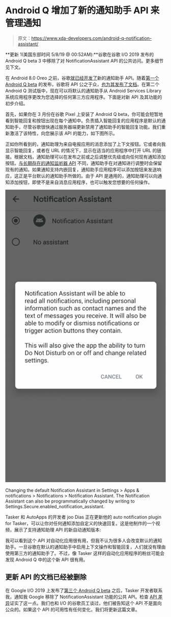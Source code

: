 # Android Q 增加了新的通知助手 API 来管理通知

> 原文：<https://www.xda-developers.com/android-q-notification-assistant/>

**更新 1(美国东部时间 5/8/19 @ 00:52AM):**谷歌在谷歌 I/O 2019 发布的 Android Q beta 3 中移除了对 NotificationAssistant API 的公共访问。更多细节见下文。

在 Android 8.0 Oreo 之前，谷歌[就已经开发了](https://android.googlesource.com/platform/frameworks/base/+/android-8.0.0_r1/core/java/android/service/notification/NotificationAssistantService.java)新的通知助手 API。随着[第一个 Android Q beta](https://www.xda-developers.com/android-q-dp1-google-pixel-2-google-pixel-3/) 的发布，谷歌将 API 公之于众，[也为其发布了文档](https://developer.android.com/reference/android/service/notification/NotificationAssistantService.html)。在第二个 Android Q 测试版中，现在可以将默认的通知助手从 Android Services Library 系统应用程序更改为您选择的任何第三方应用程序。下面是对新 API 及其功能的初步介绍。

首先，如果你在 3 月份在谷歌 Pixel 上安装了 Android Q beta，你可能会短暂地看到智能回复和按钮出现在每个通知中。负责插入智能回复的应用程序是默认的通知助手，尽管谷歌很快通过服务器端更新禁用了通知助手的智能回复功能。我们重新激活了该特性，向您展示该 API 的能力，如下图所示。

正如你所看到的，通知助理为来自电报应用的消息添加了上下文按钮。它或者向我显示智能回复，或者在 URL 的情况下，显示在适当的应用程序中打开 URL 的链接。根据文档，通知助理可以在发布之前或之后调整优先级或向任何现有通知添加按钮。[与长期存在的通知监听器 API](https://www.xda-developers.com/add-mark-as-read-button-gmail/) 不同，通知助手在对通知进行调整时会保留现有的通知。如果通知支持内嵌回复，通知助手应用程序可以添加按钮来发送响应，这正是平台默认的通知助手所做的。由于 API 是通用的，通知助理可以向通知添加按钮，即使不是来自消息应用程序，也可以触发您想要的任何操作。

 <picture>![Notification Assistant in Android Q](img/35272302c3f9974135b87f74e3d95318.png)</picture> 

Changing the default Notification Assistant in Settings > Apps & notifications > Notifications > Notification Assistant. The Notification Assistant can also be programmatically changed by writing to Settings.Secure.enabled_notification_assistant.

Tasker 和 AutoApps 的开发者 joo Dias 正在更新他的 auto notification plugin for Tasker，可以让你对任何通知添加自定义的快速回复。这是他制作的一个视频，展示了支持通知助理 API 的新自动通知版本:

我可以看到这个 API 对自动化应用很有用，但我不认为很多人会改变默认的通知助手。一旦谷歌在默认的通知助手中启用上下文操作和智能回复，人们就没有理由使用第三方的通知助手了。不过，像 Tasker 这样的自动化应用程序的粉丝可能会发现 Android Q 中的这个新 API 很有用。

## 更新 API 的文档已经被删除

在 Google I/O 2019 上发布了[第三个 Android Q beta](https://www.xda-developers.com/android-q-beta-3-released/) 之后，Tasker 开发者联系我，通知我 Google 移除了 NotificationAssistant 功能的公共 API。检查 [API 差异](https://developer.android.com/sdk/api_diff/q-beta3-incr/changes/pkg_android.service.notification.html)证实了这一点。我们也和 I/O 的谷歌员工谈过，他们被告知这个 API 不是面向公众的。如果这个 API 的可用性有任何变化，我们将更新这篇文章。